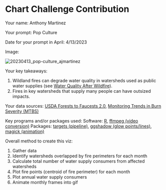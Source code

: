 # Chart Challenge Contribution

Your name: Anthony Martinez

Your prompt: Pop Culture

Date for your prompt in April: 4/13/2023

Image:

![20230413_pop-culture_ajmartinez](/uploads/24289aec98a84b0310e184cb29d15615/20230413_pop-culture_ajmartinez.gif)

Your key takeaways:
  1. Wildland fires can degrade water quality in watersheds used as public water supplies (see [Water Quality After Wildfire](https://www.usgs.gov/mission-areas/water-resources/science/water-quality-after-wildfire)).
  2. Fires in key watersheds that supply many people can have outsized impacts.

Your data sources: [USDA Forests to Faucests 2.0](https://usfs-public.app.box.com/v/Forests2Faucets/file/938183618458), [Monitoring Trends in Burn Severity (MTBS)](MTBS.gov)

Key programs and/or packages used:
  Software: [R](https://www.r-project.org), [ffmpeg (video conversion)](https://ffmpeg.org/ffmpeg.html)
  Packages: [targets (pipeline)](https://docs.ropensci.org/targets/), [ggshadow (glow points/lines)](https://github.com/marcmenem/ggshadow), [magick (animation)](https://docs.ropensci.org/magick/)

Overall method to create this viz: 
  1. Gather data
  2. Identify watersheds overlapped by fire perimeters for each month
  3. Calculate total number of water supply consumers from affected watersheds
  4. Plot fire points (centroid of fire perimeter) for each month
  5. Plot annual water supply consumers
  6. Animate monthly frames into gif
